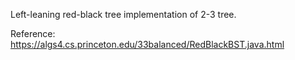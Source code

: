 Left-leaning red-black tree implementation of 2-3 tree.

Reference: https://algs4.cs.princeton.edu/33balanced/RedBlackBST.java.html